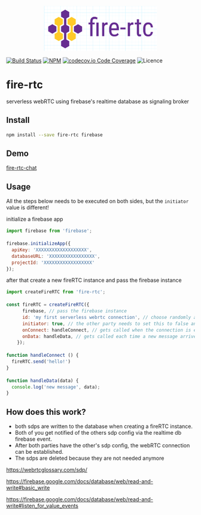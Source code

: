 <p align="center">
  <img height="120px" src="logo.png" />
</p>

[![Build Status](https://api.travis-ci.com/mklan/fire-rtc.svg?branch=master)](https://travis-ci.com/mklan/fire-rtc)
[![NPM](https://img.shields.io/npm/v/fire-rtc.svg)](https://www.npmjs.com/package/fire-rtc)
[![codecov.io Code Coverage](https://img.shields.io/codecov/c/github/mklan/fire-rtc.svg?maxAge=2592000)](https://codecov.io/github/mklan/fire-rtc?branch=master)
![Licence](https://img.shields.io/github/license/mklan/fire-rtc.svg)

# fire-rtc 

serverless webRTC using firebase's realtime database as signaling broker

## Install

```bash
npm install --save fire-rtc firebase
```

## Demo

[fire-rtc-chat](https://github.com/mklan/fire-rtc-chat)

## Usage

All the steps below needs to be executed on both sides, but the `initiator` value is different!


initialize a firebase app

```JavaScript
import firebase from 'firebase';

firebase.initializeApp({
  apiKey: 'XXXXXXXXXXXXXXXXXXX', 
  databaseURL: 'XXXXXXXXXXXXXXXXX', 
  projectId: 'XXXXXXXXXXXXXXXXXX'
});
```

after that create a new fireRTC instance and pass the firebase instance

```JavaScript
import createFireRTC from 'fire-rtc';

const fireRTC = createFireRTC({
      firebase, // pass the firebase instance
      id: 'my first serverless webrtc connection', // choose randomly and share with other party
      initiator: true, // the other party needs to set this to false and join afterwards!
      onConnect: handleConnect, // gets called when the connection is established
      onData: handleData, // gets called each time a new message arrives
    });

function handleConnect () {
  fireRTC.send('hello!')
}

function handleData(data) {
  console.log('new message', data);
}

```

## How does this work?

- both sdps are written to the database when creating a fireRTC instance.
- Both of you get notified of the others sdp config via the realtime db firebase event.
- After both parties have the other's sdp config, the webRTC connection can be established.
- The sdps are deleted because they are not needed anymore


https://webrtcglossary.com/sdp/

https://firebase.google.com/docs/database/web/read-and-write#basic_write

https://firebase.google.com/docs/database/web/read-and-write#listen_for_value_events

